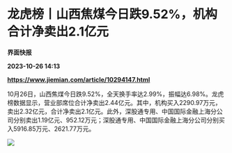 # 龙虎榜丨山西焦煤今日跌9.52%，机构合计净卖出2.1亿元
**界面快报**

**2023-10-26 14:13**

**https://www.jiemian.com/article/10294147.html**

10月26日，山西焦煤今日跌9.52%，全天换手率达2.99%，振幅达6.98%。龙虎榜数据显示，营业部席位合计净卖出2.44亿元。其中，机构买入2290.97万元，卖出2.32亿元，合计净卖出2.1亿元。此外，深股通专用、中国国际金融上海分公司分别卖出1.19亿元、952.12万元；深股通专用、中国国际金融上海分公司分别买入5916.85万元、2621.77万元。

![](https://img2.jiemian.com/101/original/20231026/169832953943124600_a700xH.png)